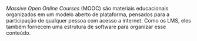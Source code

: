 _Massive Open Online Courses_ (MOOC) são materiais educacionais organizados em um modelo aberto de plataforma, pensados para a participação de qualquer pessoa com acesso a internet. Como os LMS, eles também fornecem uma estrutura de software para organizar esse conteúdo.